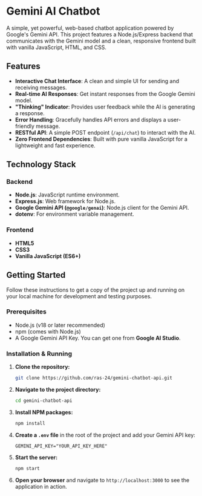 # Gemini AI Chatbot

A simple, yet powerful, web-based chatbot application powered by Google's Gemini API. This project features a Node.js/Express backend that communicates with the Gemini model and a clean, responsive frontend built with vanilla JavaScript, HTML, and CSS.

## Features

- **Interactive Chat Interface**: A clean and simple UI for sending and receiving messages.
- **Real-time AI Responses**: Get instant responses from the Google Gemini model.
- **"Thinking" Indicator**: Provides user feedback while the AI is generating a response.
- **Error Handling**: Gracefully handles API errors and displays a user-friendly message.
- **RESTful API**: A simple POST endpoint (`/api/chat`) to interact with the AI.
- **Zero Frontend Dependencies**: Built with pure vanilla JavaScript for a lightweight and fast experience.

## Technology Stack

### Backend

- **Node.js**: JavaScript runtime environment.
- **Express.js**: Web framework for Node.js.
- **Google Gemini API (`@google/genai`)**: Node.js client for the Gemini API.
- **dotenv**: For environment variable management.

### Frontend

- **HTML5**
- **CSS3**
- **Vanilla JavaScript (ES6+)**

## Getting Started

Follow these instructions to get a copy of the project up and running on your local machine for development and testing purposes.

### Prerequisites

- Node.js (v18 or later recommended)
- npm (comes with Node.js)
- A Google Gemini API Key. You can get one from **Google AI Studio**.

### Installation & Running

1.  **Clone the repository:**

    ```sh
    git clone https://github.com/ras-24/gemini-chatbot-api.git
    ```

2.  **Navigate to the project directory:**

    ```sh
    cd gemini-chatbot-api
    ```

3.  **Install NPM packages:**

    ```sh
    npm install
    ```

4.  **Create a `.env` file** in the root of the project and add your Gemini API key:

    ```
    GEMINI_API_KEY="YOUR_API_KEY_HERE"
    ```

5.  **Start the server:**

    ```sh
    npm start
    ```

6.  **Open your browser** and navigate to `http://localhost:3000` to see the application in action.
